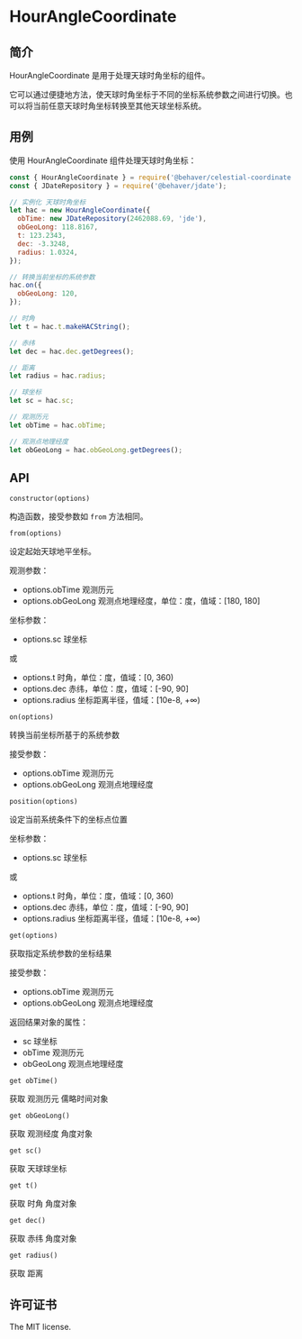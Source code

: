 # HourAngleCoordinate

## 简介

HourAngleCoordinate 是用于处理天球时角坐标的组件。

它可以通过便捷地方法，使天球时角坐标于不同的坐标系统参数之间进行切换。也可以将当前任意天球时角坐标转换至其他天球坐标系统。

## 用例

使用 HourAngleCoordinate 组件处理天球时角坐标：

```js
const { HourAngleCoordinate } = require('@behaver/celestial-coordinate');
const { JDateRepository } = require('@behaver/jdate');

// 实例化 天球时角坐标
let hac = new HourAngleCoordinate({
  obTime: new JDateRepository(2462088.69, 'jde'),
  obGeoLong: 118.8167,
  t: 123.2343,
  dec: -3.3248,
  radius: 1.0324,
});

// 转换当前坐标的系统参数
hac.on({
  obGeoLong: 120,
});

// 时角
let t = hac.t.makeHACString();

// 赤纬
let dec = hac.dec.getDegrees();

// 距离
let radius = hac.radius;

// 球坐标
let sc = hac.sc;

// 观测历元
let obTime = hac.obTime;

// 观测点地理经度
let obGeoLong = hac.obGeoLong.getDegrees();
```

## API

`constructor(options)`

构造函数，接受参数如 `from` 方法相同。

`from(options)`

设定起始天球地平坐标。

观测参数：

* options.obTime 观测历元
* options.obGeoLong 观测点地理经度，单位：度，值域：[180, 180]

坐标参数：

* options.sc 球坐标

或

* options.t 时角，单位：度，值域：[0, 360)
* options.dec 赤纬，单位：度，值域：[-90, 90]
* options.radius 坐标距离半径，值域：[10e-8, +∞)

`on(options)`

转换当前坐标所基于的系统参数

接受参数：

* options.obTime 观测历元
* options.obGeoLong 观测点地理经度

`position(options)`

设定当前系统条件下的坐标点位置

坐标参数：

* options.sc 球坐标

或

* options.t 时角，单位：度，值域：[0, 360)
* options.dec 赤纬，单位：度，值域：[-90, 90]
* options.radius 坐标距离半径，值域：[10e-8, +∞)

`get(options)`

获取指定系统参数的坐标结果

接受参数：

* options.obTime 观测历元
* options.obGeoLong 观测点地理经度

返回结果对象的属性：

* sc 球坐标
* obTime 观测历元
* obGeoLong 观测点地理经度

`get obTime()`

获取 观测历元 儒略时间对象

`get obGeoLong()`

获取 观测经度 角度对象

`get sc()`

获取 天球球坐标

`get t()`

获取 时角 角度对象

`get dec()`

获取 赤纬 角度对象

`get radius()`

获取 距离

## 许可证书

The MIT license.